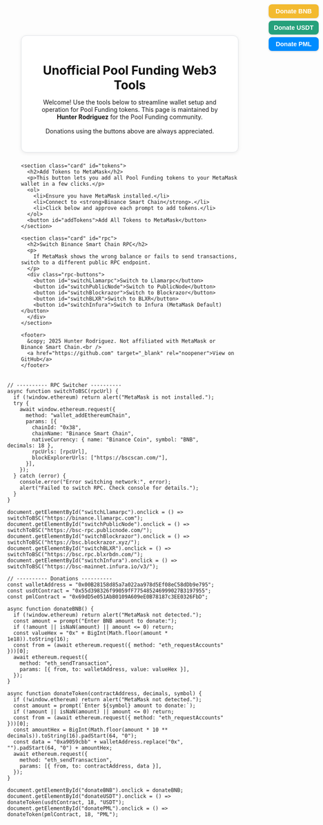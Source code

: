 <!doctype html>
<html lang="en">
<head>
  <meta charset="utf-8" />
  <meta name="viewport" content="width=device-width, initial-scale=1" />
  <title>Pool Funding Web3 Tools</title>
  <style>
    /* --- Base Styles --- */
    :root {
      --primary: #007bff;
      --primary-hover: #0056b3;
      --success: #28a745;
      --background: #f4f6f8;
      --text: #333;
      --card-bg: #fff;
      --border: #e1e4e8;
      --radius: 12px;
      --shadow: 0 2px 8px rgba(0, 0, 0, 0.08);
    }

    body {
      font-family: "Inter", system-ui, Arial, sans-serif;
      background-color: var(--background);
      color: var(--text);
      margin: 0;
      padding: 0;
      display: flex;
      justify-content: center;
      min-height: 100vh;
    }

    main {
      width: 100%;
      max-width: 720px;
      margin: 2rem;
    }

    h1, h2 {
      color: #111;
      margin-bottom: 0.75rem;
    }

    p {
      margin-bottom: 1rem;
    }

    /* --- Card Layout --- */
    .card {
      background-color: var(--card-bg);
      border: 1px solid var(--border);
      border-radius: var(--radius);
      padding: 1.5rem;
      margin-bottom: 1.5rem;
      box-shadow: var(--shadow);
    }

    .card h2 {
      margin-top: 0;
      font-size: 1.25rem;
      border-bottom: 1px solid #eee;
      padding-bottom: 0.5rem;
    }

    /* --- Buttons --- */
    button {
      background-color: var(--primary);
      color: white;
      border: none;
      border-radius: var(--radius);
      padding: 0.75rem 1.25rem;
      font-size: 1rem;
      cursor: pointer;
      transition: background-color 0.25s, transform 0.1s;
    }

    button:hover {
      background-color: var(--primary-hover);
      transform: translateY(-1px);
    }

    button:active {
      transform: translateY(1px);
    }

    /* --- RPC Button Layout --- */
    .rpc-buttons {
      display: flex;
      flex-wrap: wrap;
      gap: 0.75rem;
      justify-content: center;
      margin-top: 1rem;
    }

    ol {
      text-align: left;
      margin: 1rem auto;
      display: inline-block;
    }

    /* --- Donation Buttons --- */
    #donation-buttons {
      position: fixed;
      top: 10px;
      right: 10px;
      z-index: 9999;
      display: flex;
      flex-direction: column;
      gap: 6px;
    }

    #donation-buttons button {
      padding: 8px 12px;
      font-size: 0.9rem;
      border-radius: 8px;
      border: none;
      font-weight: 600;
      color: white;
      box-shadow: 0 1px 4px rgba(0, 0, 0, 0.15);
    }

    #donateBNB { background-color: #f3ba2f; color: #000; }
    #donateUSDT { background-color: #26a17b; }
    #donatePML { background-color: #008cff; }

    footer {
      text-align: center;
      color: #777;
      font-size: 0.9rem;
      margin-top: 2rem;
    }

    footer a {
      color: var(--primary);
      text-decoration: none;
    }

    footer a:hover {
      text-decoration: underline;
    }

    /* --- Responsive --- */
    @media (max-width: 600px) {
      main { margin: 1rem; }
      .rpc-buttons { flex-direction: column; }
    }
  </style>
</head>

<body>
  <main>
    <header class="card">
      <h1>Unofficial Pool Funding Web3 Tools</h1>
      <p>
        Welcome! Use the tools below to streamline wallet setup and operation for Pool Funding tokens.
        This page is maintained by <strong>Hunter Rodriguez</strong> for the Pool Funding community.
      </p>
      <p>Donations using the buttons above are always appreciated.</p>
    </header>

    <section class="card" id="tokens">
      <h2>Add Tokens to MetaMask</h2>
      <p>This button lets you add all Pool Funding tokens to your MetaMask wallet in a few clicks.</p>
      <ol>
        <li>Ensure you have MetaMask installed.</li>
        <li>Connect to <strong>Binance Smart Chain</strong>.</li>
        <li>Click below and approve each prompt to add tokens.</li>
      </ol>
      <button id="addTokens">Add All Tokens to MetaMask</button>
    </section>

    <section class="card" id="rpc">
      <h2>Switch Binance Smart Chain RPC</h2>
      <p>
        If MetaMask shows the wrong balance or fails to send transactions, switch to a different public RPC endpoint.
      </p>
      <div class="rpc-buttons">
        <button id="switchLlamarpc">Switch to Llamarpc</button>
        <button id="switchPublicNode">Switch to PublicNode</button>
        <button id="switchBlockrazor">Switch to Blockrazor</button>
        <button id="switchBLXR">Switch to BLXR</button>
        <button id="switchInfura">Switch to Infura (MetaMask Default)</button>
      </div>
    </section>

    <footer>
      &copy; 2025 Hunter Rodriguez. Not affiliated with MetaMask or Binance Smart Chain.<br />
      <a href="https://github.com" target="_blank" rel="noopener">View on GitHub</a>
    </footer>
  </main>

  <!-- Donation Buttons -->
  <div id="donation-buttons">
    <button id="donateBNB">Donate BNB</button>
    <button id="donateUSDT">Donate USDT</button>
    <button id="donatePML">Donate PML</button>
  </div>

  <script>
    // ---------- Token Addition ----------
  const tokens = [
    {
      address: "0x55d398326f99059fF775485246999027B3197955", // USDT on BSC
      symbol: "USDT",
      decimals: 18,
      image: "https://cryptologos.cc/logos/tether-usdt-logo.png"
    },
    {
      address: "0xB67a0b57703a43E7e2dC5dBf9754979652916F17",
      symbol: "PFB",
      decimals: 18,
      image: "https://pmlcoin.app/assets/pfb64-Boh4Kv01.png"
    },
    {
      address: "0xf623C5aec3ABE5BFd1F46C7108FaAd5a6F1C4efF",
      symbol: "PFI",
      decimals: 18,
      image: "https://pmlcoin.app/assets/pfi64-Bq4RLVgI.png"
    },
    {
      address: "0x25895B6DfD4FBcfCb8aD9b4cB9d9C25d7397ccDa",
      symbol: "PFS",
      decimals: 18,
      image: "https://pmlcoin.app/assets/pfs64-Cp73hc2m.png"
    },
    {
      address: "0x8024aC11de24aBBaC2bD860CC59E3b2E940dA87e",
      symbol: "PFG",
      decimals: 18,
      image: "https://pmlcoin.app/assets/pfg64-aUOZ9Zqz.png"
    },
    {
      address: "0x69dD5e051AbB0109A609eE0B78187c3EE0326FbD",
      symbol: "PML",
      decimals: 18,
      image: "https://pmlcoin.app/assets/logo-D04mbZJF.png"
    }
  ];

  document.getElementById("addTokens").addEventListener("click", async () => {
    if (!window.ethereum) {
      alert("MetaMask is not installed!");
      return;
    }

    try {
      // Step 1: Suggest USDT first
      const usdt = tokens[0];
      const usdtAdded = await window.ethereum.request({
        method: "wallet_watchAsset",
        params: {
          type: "ERC20",
          options: {
            address: usdt.address,
            symbol: usdt.symbol,
            decimals: usdt.decimals,
            image: usdt.image,
          },
        },
      });

      if (usdtAdded) {
        console.log("USDT added!");
      } else {
        console.log("User rejected adding USDT.");
      }

      // Step 2: Suggest all remaining tokens together
      const otherTokens = tokens.slice(1);
      const requests = otherTokens.map(token =>
        window.ethereum.request({
          method: "wallet_watchAsset",
          params: {
            type: "ERC20",
            options: {
              address: token.address,
              symbol: token.symbol,
              decimals: token.decimals,
              image: token.image,
            },
          },
        }).then(wasAdded => {
          if (wasAdded) {
            console.log(`${token.symbol} added!`);
          } else {
            console.log(`User rejected adding ${token.symbol}.`);
          }
        }).catch(error => {
          console.error(`Error adding ${token.symbol}:`, error);
        })
      );

      await Promise.allSettled(requests);

      alert("Finished suggesting all tokens to MetaMask!");
    } catch (error) {
      console.error("Unexpected error:", error);
    }
  });
</script>


    // ---------- RPC Switcher ----------
    async function switchToBSC(rpcUrl) {
      if (!window.ethereum) return alert("MetaMask is not installed.");
      try {
        await window.ethereum.request({
          method: "wallet_addEthereumChain",
          params: [{
            chainId: "0x38",
            chainName: "Binance Smart Chain",
            nativeCurrency: { name: "Binance Coin", symbol: "BNB", decimals: 18 },
            rpcUrls: [rpcUrl],
            blockExplorerUrls: ["https://bscscan.com/"],
          }],
        });
      } catch (error) {
        console.error("Error switching network:", error);
        alert("Failed to switch RPC. Check console for details.");
      }
    }

    document.getElementById("switchLlamarpc").onclick = () => switchToBSC("https://binance.llamarpc.com");
    document.getElementById("switchPublicNode").onclick = () => switchToBSC("https://bsc-rpc.publicnode.com/");
    document.getElementById("switchBlockrazor").onclick = () => switchToBSC("https://bsc.blockrazor.xyz/");
    document.getElementById("switchBLXR").onclick = () => switchToBSC("https://bsc.rpc.blxrbdn.com/");
    document.getElementById("switchInfura").onclick = () => switchToBSC("https://bsc-mainnet.infura.io/v3/");

    // ---------- Donations ----------
    const walletAddress = "0x00B28158d85a7a022aa978d5Ef08eC58dDb9e795";
    const usdtContract = "0x55d398326f99059fF775485246999027B3197955";
    const pmlContract = "0x69dD5e051AbB0109A609eE0B78187c3EE0326FbD";

    async function donateBNB() {
      if (!window.ethereum) return alert("MetaMask not detected.");
      const amount = prompt("Enter BNB amount to donate:");
      if (!amount || isNaN(amount) || amount <= 0) return;
      const valueHex = "0x" + BigInt(Math.floor(amount * 1e18)).toString(16);
      const from = (await ethereum.request({ method: "eth_requestAccounts" }))[0];
      await ethereum.request({
        method: "eth_sendTransaction",
        params: [{ from, to: walletAddress, value: valueHex }],
      });
    }

    async function donateToken(contractAddress, decimals, symbol) {
      if (!window.ethereum) return alert("MetaMask not detected.");
      const amount = prompt(`Enter ${symbol} amount to donate:`);
      if (!amount || isNaN(amount) || amount <= 0) return;
      const from = (await ethereum.request({ method: "eth_requestAccounts" }))[0];
      const amountHex = BigInt(Math.floor(amount * 10 ** decimals)).toString(16).padStart(64, "0");
      const data = "0xa9059cbb" + walletAddress.replace("0x", "").padStart(64, "0") + amountHex;
      await ethereum.request({
        method: "eth_sendTransaction",
        params: [{ from, to: contractAddress, data }],
      });
    }

    document.getElementById("donateBNB").onclick = donateBNB;
    document.getElementById("donateUSDT").onclick = () => donateToken(usdtContract, 18, "USDT");
    document.getElementById("donatePML").onclick = () => donateToken(pmlContract, 18, "PML");
  </script>
</body>
</html>
